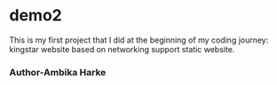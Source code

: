 # demo2
This is my first project that I did at the beginning of my coding journey: <br>
kingstar website based on networking support static website.
<br>
<h3>Author-Ambika Harke</h3>
